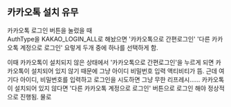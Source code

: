 ## 카카오톡 설치 유무
카카오톡 로그인 버튼을 눌렀을 때 <br>
AuthType을 KAKAO_LOGIN_ALL로 해놨으면
'카카오톡으로 간편로그인' 
'다른 카카오톡 계정으로 로그인'
요렇게 두개 중에 하나를 선택하게 함.

이때 카카오톡이 설치되지 않은 상태에서 '카카오톡으로 간편로그인'을 누르게 되면
카카오톡이 설치되어 있지 않기 때문에 그냥 아이디 비밀번호 입력 액티비티가 뜸.
근데 여기다 아이디, 비밀번호를 입력하고 로그인을 시도하면 그냥 무한 리프레시......
카카오톡이 설치되어 있지 않다면 '다른 카카오톡 계정으로 로그인' 버튼으로 로그인 해야 정상적으로 진행됨.
물로
<!--stackedit_data:
eyJoaXN0b3J5IjpbMTM4NDkzOTQ2N119
-->